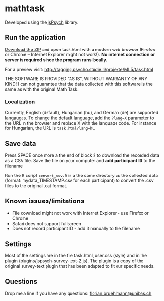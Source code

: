 # mathtask

Developed using the [jsPsych](www.jsypsych.org) library.


## Run the application
[Download the ZIP](https://github.com/psyflo/mathtask/archive/master.zip) and open task.html with a modern web browser (Firefox or Chrome  – Internet Explorer might not work!). 
**No internet connection or server is required since the program runs locally.** 

For a preview visit: http://tagging.psycho.studie.li/projekte/ML5/task.html

THE SOFTWARE IS PROVIDED "AS IS", WITHOUT WARRANTY OF ANY KIND!
I can not guarantee that the data collected with this software is the same as with the original Math Task.

### Localization
Currently, English (default), Hungarian (hu), and German (de) are supported langauges. To change the default language, add the `?lang=X` parameter to the URL in the browser and replace X with the language code. For instance for Hungarian, the URL is `task.html?lang=hu`. 

## Save data
Press SPACE once more a the end of block 2 to download the recorded data as a CSV file. Save the file on your computer and **add participant ID** to the filename. 

Run the R script `convert_csv.R` in a the same directory as the collected data (format: mydata_TIMESTAMP.csv for each participant) to convert the .csv files to the original .dat format. 

## Known issues/limitations
* File download might not work with Internet Explorer - use Firefox or Chrome
* Safari does not support fullscreen
* Does not record participant ID - add it manually to the filename

## Settings
Most of the settings are in the file task.html, user.css (style) and in the plugin (plugins/jspsych-survey-text-2.js). The plugin is a copy of the original survey-text plugin that has been adapted to fit our specific needs. 

## Questions
Drop me a line if you have any questions: florian.bruehlmann@unibas.ch
